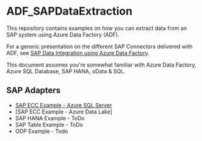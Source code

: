 # ADF_SAPDataExtraction
This repository contains examples on how you can extract data from an SAP system using Azure Data Factory (ADF).

For a generic presentation on the different SAP Connectors delivered with ADF, see [SAP Data Integration using Azure Data Factory](https://github.com/Azure/Azure-DataFactory/blob/master/whitepaper/SAP%20Data%20Integration%20using%20Azure%20Data%20Factory.pdf).

This document assumes you're somewhat familiar with Azure Data Factory, Azure SQL Database, SAP HANA, oData & SQL.

## SAP Adapters
* [SAP ECC Example - Azure SQL Server](SAPECCAdapter.md) 
* [SAP ECC Example - Azure Data Lake]
* SAP HANA Example - ToDo
* SAP Table Example - ToDo
* ODP Example - Todo






